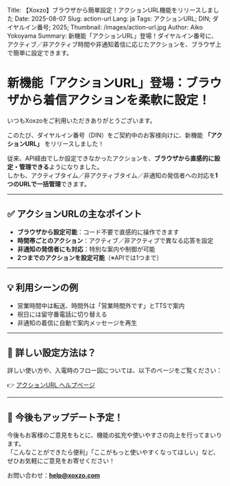 Title: 【Xoxzo】ブラウザから簡単設定！アクションURL機能をリリースしました
Date: 2025-08-07
Slug: action-url
Lang: ja
Tags: アクションURL; DIN; ダイヤルイン番号; 2025;
Thumbnail: /images/action-url.jpg
Author: Aiko Yokoyama
Summary: 新機能「アクションURL」登場！ダイヤルイン番号に、アクティブ／非アクティブ時間や非通知着信に応じたアクションを、ブラウザ上で簡単に設定できます。


# 新機能「アクションURL」登場：ブラウザから着信アクションを柔軟に設定！

いつもXoxzoをご利用いただきありがとうございます。

このたび、ダイヤルイン番号（DIN）をご契約中のお客様向けに、新機能 **「アクションURL」** をリリースしました！

従来、API経由でしか設定できなかったアクションを、**ブラウザから直感的に設定・管理できる**ようになりました。  
しかも、アクティブタイム／非アクティブタイム／非通知の発信者への対応を**1つのURLで一括管理**できます。

---

## ✅ アクションURLの主なポイント

- **ブラウザから設定可能**：コード不要で直感的に操作できます  
- **時間帯ごとのアクション**：アクティブ／非アクティブで異なる応答を設定  
- **非通知の発信者にも対応**：特別な案内や制御が可能  
- **2つまでのアクションを設定可能**（※APIでは1つまで）

---

## 💡 利用シーンの例

- 営業時間中は転送、時間外は「営業時間外です」とTTSで案内  
- 祝日には留守番電話に切り替える  
- 非通知の着信に自動で案内メッセージを再生

---

## 🧭 詳しい設定方法は？

詳しい使い方や、入電時のフロー図については、以下のページをご覧ください：

👉 [アクションURL ヘルプページ](https://help.xoxzo.com/ja/xoxzo-cloud-telephony/voice-api/articles/action-url/)

---

## 📢 今後もアップデート予定！

今後もお客様のご意見をもとに、機能の拡充や使いやすさの向上を行ってまいります。  
「こんなことができたら便利」「ここがもっと使いやすくなってほしい」など、ぜひお気軽にご意見をお寄せください！

お問い合わせ：**help@xoxzo.com**

